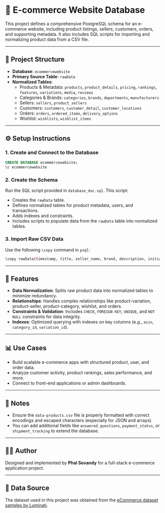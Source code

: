 # 🛒 E-commerce Website Database

This project defines a comprehensive PostgreSQL schema for an e-commerce website, including product listings, sellers, customers, orders, and supporting metadata. It also includes SQL scripts for importing and normalizing product data from a CSV file.

---

## 📁 Project Structure

- **Database**: `ecommercewebsite`
- **Primary Source Table**: `rawData`
- **Normalized Tables**:
  - Products & Metadata: `products`, `product_details`, `pricing`, `rankings`, `features`, `variations`, `media`, `reviews`
  - Categories & Brands: `categories`, `brands`, `departments`, `manufacturers`
  - Sellers: `sellers`, `product_sellers`
  - Customers: `customers`, `customer_detail`, `customer_locations`
  - Orders: `orders`, `ordered_items`, `delivery_options`
  - Wishlist: `wishlists`, `wishlist_items`

---

## ⚙️ Setup Instructions

### 1. Create and Connect to the Database

```sql
CREATE DATABASE ecommercewebsite;
\c ecommercewebsite
```

### 2. Create the Schema

Run the SQL script provided in `database_doc.sql`. This script:

- Creates the `rawData` table.
- Defines normalized tables for product metadata, users, and transactions.
- Adds indexes and constraints.
- Includes scripts to populate data from the `rawData` table into normalized tables.

### 3. Import Raw CSV Data

Use the following `\copy` command in `psql`:

```bash
\copy rawData(timestamp, title, seller_name, brand, description, initial_price, final_price, currency, availability, reviews_count, categories, asin, root_bs_rank, image_url, item_weight, rating, product_dimensions, seller_id, date_first_available, discount, model_number, manufacturer, department, plus_content, top_review, variations, features, parent_asin, input_asin, ingredients, bought_past_month, bs_rank, badge, subcategory_rank, images) FROM '/path/to/data-products.csv' DELIMITER ',' CSV HEADER;
```

---

## 🧠 Features

- **Data Normalization**: Splits raw product data into normalized tables to minimize redundancy.
- **Relationships**: Handles complex relationships like product-variation, product-seller, product-category, wishlist, and orders.
- **Constraints & Validation**: Includes `CHECK`, `FOREIGN KEY`, `UNIQUE`, and `NOT NULL` constraints for data integrity.
- **Indexes**: Optimized querying with indexes on key columns (e.g., `asin`, `category_id`, `variation_id`).

---

## 📊 Use Cases

- Build scalable e-commerce apps with structured product, user, and order data.
- Analyze customer activity, product rankings, sales performance, and more.
- Connect to front-end applications or admin dashboards.

---

## 📌 Notes

- Ensure the `data-products.csv` file is properly formatted with correct encodings and escaped characters (especially for JSON and arrays).
- You can add additional fields like `answered_questions`, `payment_status`, or `shipment_tracking` to extend the database.

---

## 🧑‍💻 Author

Designed and implemented by **Phal Sovandy** for a full-stack e-commerce application project.

---

## 📂 Data Source
The dataset used in this project was obtained from the [eCommerce dataset samples by Luminati](https://github.com/luminati-io/eCommerce-dataset-samples.git).
